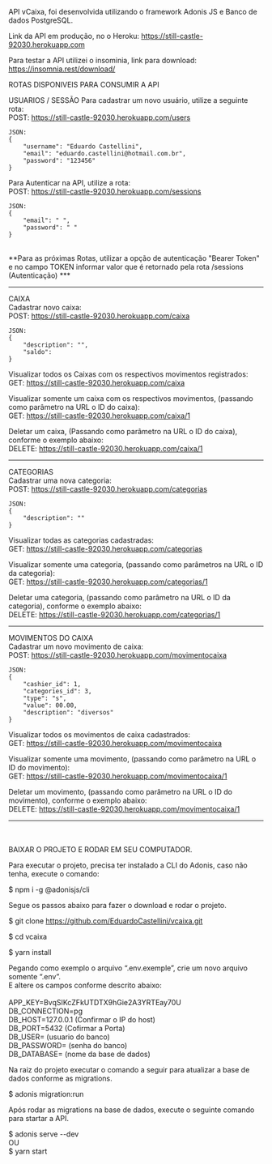API vCaixa, foi desenvolvida utilizando o framework Adonis JS e Banco de dados PostgreSQL.

Link da API em produção, no o Heroku: https://still-castle-92030.herokuapp.com

Para testar a API utilizei o insominia, link para download: https://insomnia.rest/download/

ROTAS DISPONIVEIS PARA CONSUMIR A API <br>

USUARIOS / SESSÃO
Para cadastrar um novo usuário, utilize a seguinte rota:<br>
    POST: https://still-castle-92030.herokuapp.com/users <br>

    JSON: 
    {
        "username": "Eduardo Castellini",
        "email": "eduardo.castellini@hotmail.com.br",
        "password": "123456"
    }

Para Autenticar na API, utilize a rota:<br>
    POST: https://still-castle-92030.herokuapp.com/sessions <br>

    JSON: 
    {
        "email": " ",
        "password": " "
    }

<br>
**Para as próximas Rotas, utilizar a opção de autenticação "Bearer Token" e no campo TOKEN informar valor que é retornado pela rota /sessions (Autenticação) ***
<hr>

CAIXA <br>
Cadastrar novo caixa:<br>
    POST: https://still-castle-92030.herokuapp.com/caixa <br>

    JSON: 
    {
        "description": "",
        "saldo": 
    }

Visualizar todos os Caixas com os respectivos movimentos registrados:<br>
    GET: https://still-castle-92030.herokuapp.com/caixa

Visualizar somente um caixa com os respectivos movimentos, (passando como parâmetro na URL o ID do caixa):<br>
    GET: https://still-castle-92030.herokuapp.com/caixa/1

Deletar um caixa, (Passando como parâmetro na URL o ID do caixa), conforme o exemplo abaixo:<br>
    DELETE: https://still-castle-92030.herokuapp.com/caixa/1

<hr>

CATEGORIAS <br>
Cadastrar uma nova categoria:<br>
    POST: https://still-castle-92030.herokuapp.com/categorias <br>

    JSON: 
    {
        "description": ""
    }

Visualizar todas as categorias cadastradas:<br>
    GET: https://still-castle-92030.herokuapp.com/categorias

Visualizar somente uma categoria, (passando como parâmetros na URL o ID da categoria):<br>
    GET: https://still-castle-92030.herokuapp.com/categorias/1

Deletar uma categoria, (passando como parâmetro na URL o ID da categoria), conforme o exemplo abaixo:<br>
    DELETE: https://still-castle-92030.herokuapp.com/categorias/1

<hr>

MOVIMENTOS DO CAIXA <br>
Cadastrar um novo movimento de caixa:<br>
    POST: https://still-castle-92030.herokuapp.com/movimentocaixa <br>

    JSON: 
    {
        "cashier_id": 1,
        "categories_id": 3,
        "type": "s",    
        "value": 00.00,
        "description": "diversos"
    }

Visualizar todos os movimentos de caixa cadastrados:<br>
    GET: https://still-castle-92030.herokuapp.com/movimentocaixa

Visualizar somente uma movimento, (passando como parâmetro na URL o ID do movimento):<br>
    GET: https://still-castle-92030.herokuapp.com/movimentocaixa/1

Deletar um movimento, (passando como parâmetro na URL o ID do movimento), conforme o exemplo abaixo:<br>
    DELETE: https://still-castle-92030.herokuapp.com/movimentocaixa/1
<hr>
<br>
<br>
BAIXAR O PROJETO E RODAR EM SEU COMPUTADOR.

Para executar o projeto, precisa ter instalado a CLI do Adonis, caso não tenha, execute o comando:

$   npm i -g @adonisjs/cli

Segue os passos abaixo para fazer o download e rodar o projeto.

$   git clone https://github.com/EduardoCastellini/vcaixa.git

$   cd vcaixa

$   yarn install

Pegando como exemplo o arquivo “.env.exemple”, crie um novo arquivo somente “.env”.<br>
E altere os campos conforme descrito abaixo: <br>
<br>
APP_KEY=BvqSIKcZFkUTDTX9hGie2A3YRTEay70U <br>
DB_CONNECTION=pg    <br>
DB_HOST=127.0.0.1  (Confirmar o IP do host)<br>
DB_PORT=5432       (Cofirmar a Porta)<br>
DB_USER=           (usuario do banco)<br>
DB_PASSWORD=       (senha do banco)<br>
DB_DATABASE=       (nome da base de dados)<br>

Na raiz do projeto executar o comando a seguir para atualizar a base de dados conforme as migrations.

$   adonis migration:run

Após rodar as migrations na base de dados, execute o seguinte comando para startar a API.

$   adonis serve --dev <br>
        OU <br>
$   yarn start
